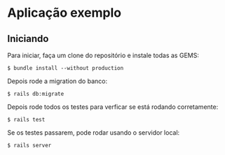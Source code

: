 # Aplicação exemplo

## Iniciando

Para iniciar, faça um clone do repositório e instale todas as GEMS:

```
$ bundle install --without production
```

Depois rode a migration do banco:

```
$ rails db:migrate
```

Depois rode todos os testes para verficar se está rodando corretamente:

```
$ rails test
```

Se os testes passarem, pode rodar usando o servidor local:

```
$ rails server